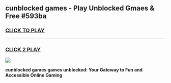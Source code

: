 
## cunblocked games - Play Unblocked Gmaes & Free #593ba
<h3>
<a href="https://news.freeplayer.one?title=cunblocked_games&ref=24F">CLICK TO PLAY</a></h3>
<hr>

<h3>
<a href="https://news.freeplayer.one?title=cunblocked_games&ref=24F">CLICK 2 PLAY</a>
  
</h3>

<a href="https://news.freeplayer.one?title=cunblocked_games&ref=24F/"><img src="https://clearcache.store/games.png"></a>


**cunblocked games games unblocked: Your Gateway to Fun and Accessible Online Gaming**
